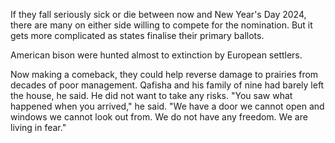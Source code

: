 If they fall seriously sick or die between now and New Year's Day 2024, there are many on either side willing to compete for the nomination. But it gets more complicated as states finalise their primary ballots.

American bison were hunted almost to extinction by European settlers. 

Now making a comeback, they could help reverse damage to prairies from decades of poor management.
Qafisha and his family of nine had barely left the house, he said. He did not want to take any risks. "You saw what happened when you arrived," he said. "We have a door we cannot open and windows we cannot look out from. We do not have any freedom. We are living in fear."

